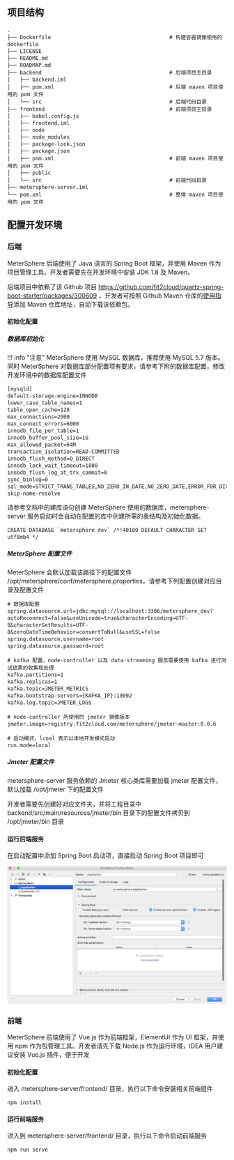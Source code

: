 ## 项目结构

```
.
├── Dockerfile                                      # 构建容器镜像使用的 dockerfile
├── LICENSE
├── README.md
├── ROADMAP.md
├── backend                                         # 后端项目主目录
│   ├── backend.iml
│   ├── pom.xml                                     # 后端 maven 项目使用的 pom 文件
│   └── src                                         # 后端代码目录
├── frontend                                        # 前端项目主目录
│   ├── babel.config.js
│   ├── frontend.iml
│   ├── node
│   ├── node_modules
│   ├── package-lock.json
│   ├── package.json
│   ├── pom.xml                                     # 前端 maven 项目使用的 pom 文件
│   ├── public
│   └── src                                         # 前端代码目录
├── metersphere-server.iml
└── pom.xml                                         # 整体 maven 项目使用的 pom 文件
```

## 配置开发环境

### 后端
MeterSphere 后端使用了 Java 语言的 Spring Boot 框架，并使用 Maven 作为项目管理工具。开发者需要先在开发环境中安装 JDK 1.8 及 Maven。

后端项目中依赖了该 Github 项目 https://github.com/fit2cloud/quartz-spring-boot-starter/packages/300609 ，开发者可按照 Github Maven 仓库的[使用指导](https://help.github.com/articles/configuring-apache-maven-for-use-with-github-package-registry/)添加 Maven 仓库地址，自动下载该依赖包。

#### 初始化配置

##### 数据库初始化

!!! info "注意"
    MeterSphere 使用 MySQL 数据库，推荐使用 MySQL 5.7 版本。同时 MeterSphere 对数据库部分配置项有要求，请参考下附的数据库配置，修改开发环境中的数据库配置文件

```
[mysqld]
default-storage-engine=INNODB
lower_case_table_names=1
table_open_cache=128
max_connections=2000
max_connect_errors=6000
innodb_file_per_table=1
innodb_buffer_pool_size=1G
max_allowed_packet=64M
transaction_isolation=READ-COMMITTED
innodb_flush_method=O_DIRECT
innodb_lock_wait_timeout=1800
innodb_flush_log_at_trx_commit=0
sync_binlog=0
sql_mode=STRICT_TRANS_TABLES,NO_ZERO_IN_DATE,NO_ZERO_DATE,ERROR_FOR_DIVISION_BY_ZERO,NO_AUTO_CREATE_USER,NO_ENGINE_SUBSTITUTION
skip-name-resolve
```

请参考文档中的建库语句创建 MeterSphere 使用的数据库，metersphere-server 服务启动时会自动在配置的库中创建所需的表结构及初始化数据。
```mysql
CREATE DATABASE `metersphere_dev` /*!40100 DEFAULT CHARACTER SET utf8mb4 */
```

##### MeterSphere 配置文件
MeterSphere 会默认加载该路径下的配置文件 /opt/metersphere/conf/metersphere.properties，请参考下列配置创建对应目录及配置文件

```
# 数据库配置
spring.datasource.url=jdbc:mysql://localhost:3306/metersphere_dev?autoReconnect=false&useUnicode=true&characterEncoding=UTF-8&characterSetResults=UTF-8&zeroDateTimeBehavior=convertToNull&useSSL=false
spring.datasource.username=root
spring.datasource.password=root

# kafka 配置，node-controller 以及 data-streaming 服务需要使用 kafka 进行测试结果的收集和处理
kafka.partitions=1
kafka.replicas=1
kafka.topic=JMETER_METRICS
kafka.bootstrap-servers={KAFKA_IP}:19092
kafka.log.topic=JMETER_LOGS

# node-controller 所使用的 jmeter 镜像版本 
jmeter.image=registry.fit2cloud.com/metersphere/jmeter-master:0.0.6

# 启动模式，lcoal 表示以本地开发模式启动
run.mode=local
```

##### Jmeter 配置文件

metersphere-server 服务依赖的 Jmeter 核心类库需要加载 jmeter 配置文件，默认加载 /opt/jmeter 下的配置文件

开发者需要先创建好对应文件夹，并将工程目录中 backend/src/main/resources/jmeter/bin 目录下的配置文件拷贝到 /opt/jmeter/bin 目录


#### 运行后端服务

在启动配置中添加 Spring Boot 启动项，直接启动 Spring Boot 项目即可

![server-start](./img/dev/server-start.png)

### 前端
MeterSphere 前端使用了 Vue.js 作为前端框架，ElementUI 作为 UI 框架，并使用 npm 作为包管理工具。开发者请先下载 Node.js 作为运行环境，IDEA 用户建议安装 Vue.js 插件，便于开发

#### 初始化配置
进入 metersphere-server/frontend/ 目录，执行以下命令安装相关前端组件
```
npm install
```

#### 运行前端服务
进入到 metersphere-server/frontend/ 目录，执行以下命令启动前端服务
```
npm run serve
```